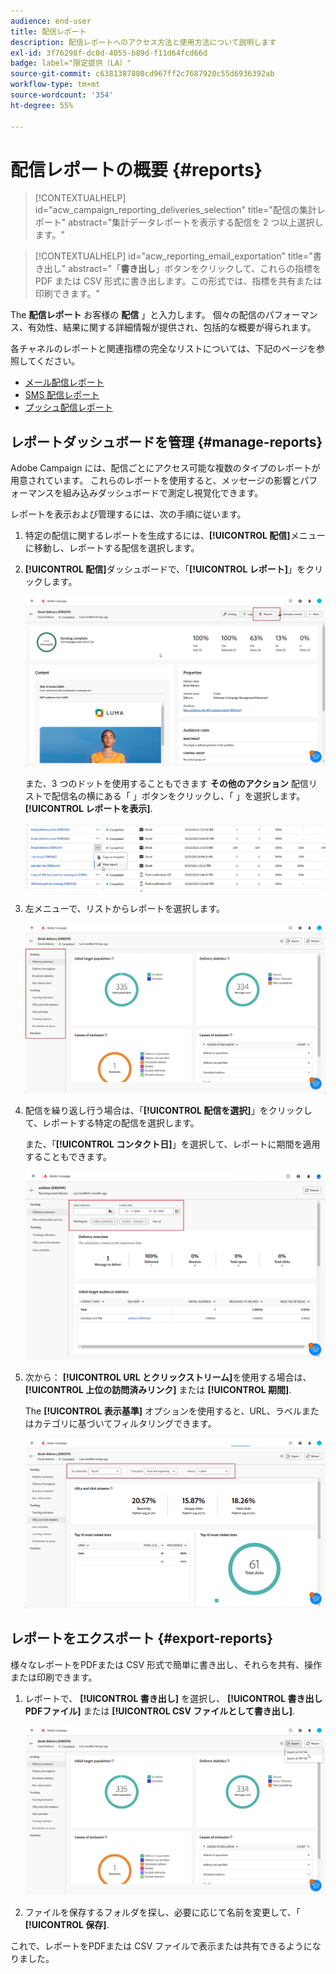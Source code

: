 ```yaml
---
audience: end-user
title: 配信レポート
description: 配信レポートへのアクセス方法と使用方法について説明します
exl-id: 3f76298f-dc0d-4055-b89d-f11d64fcd66d
badge: label="限定提供（LA）"
source-git-commit: c6381387880cd967ff2c7687920c55d6936392ab
workflow-type: tm+mt
source-wordcount: '354'
ht-degree: 55%

---
```


# 配信レポートの概要 {#reports}

>[!CONTEXTUALHELP]
>id="acw_campaign_reporting_deliveries_selection"
>title="配信の集計レポート"
>abstract="集計データレポートを表示する配信を 2 つ以上選択します。"

>[!CONTEXTUALHELP]
>id="acw_reporting_email_exportation"
>title="書き出し"
>abstract="「**書き出し**」ボタンをクリックして、これらの指標を PDF または CSV 形式に書き出します。この形式では、指標を共有または印刷できます。"

The **配信レポート** お客様の **配信** 」と入力します。 個々の配信のパフォーマンス、有効性、結果に関する詳細情報が提供され、包括的な概要が得られます。

各チャネルのレポートと関連指標の完全なリストについては、下記のページを参照してください。

* [メール配信レポート](email-report.md)
* [SMS 配信レポート](sms-report.md)
* [プッシュ配信レポート](push-report.md)

## レポートダッシュボードを管理 {#manage-reports}

Adobe Campaign には、配信ごとにアクセス可能な複数のタイプのレポートが用意されています。 これらのレポートを使用すると、メッセージの影響とパフォーマンスを組み込みダッシュボードで測定し視覚化できます。

レポートを表示および管理するには、次の手順に従います。

1. 特定の配信に関するレポートを生成するには、**[!UICONTROL 配信]**&#x200B;メニューに移動し、レポートする配信を選択します。

1. **[!UICONTROL 配信]**&#x200B;ダッシュボードで、「**[!UICONTROL レポート]**」をクリックします。

   ![](assets/manage_delivery_report_1.png)

   また、3 つのドットを使用することもできます **その他のアクション** 配信リストで配信名の横にある「 」ボタンをクリックし、「 」を選択します。 **[!UICONTROL レポートを表示]**.

   ![](assets/manage_delivery_report_2.png)

1. 左メニューで、リストからレポートを選択します。

   ![](assets/manage_delivery_report_3.png)

1. 配信を繰り返し行う場合は、「**[!UICONTROL 配信を選択]**」をクリックして、レポートする特定の配信を選択します。

   また、「**[!UICONTROL コンタクト日]**」を選択して、レポートに期間を適用することもできます。

   ![](assets/delivery-recurring.png)

1. 次から： **[!UICONTROL URL とクリックストリーム]**&#x200B;を使用する場合は、 **[!UICONTROL 上位の訪問済みリンク]** または **[!UICONTROL 期間]**.

   The **[!UICONTROL 表示基準]** オプションを使用すると、URL、ラベルまたはカテゴリに基づいてフィルタリングできます。

   ![](assets/manage_delivery_report_5.png)

## レポートをエクスポート {#export-reports}

様々なレポートをPDFまたは CSV 形式で簡単に書き出し、それらを共有、操作または印刷できます。

1. レポートで、 **[!UICONTROL 書き出し]** を選択し、 **[!UICONTROL 書き出しPDFファイル]** または **[!UICONTROL CSV ファイルとして書き出し]**.

   ![](assets/export_delivery_report.png)

1. ファイルを保存するフォルダを探し、必要に応じて名前を変更して、「 **[!UICONTROL 保存]**.

これで、レポートをPDFまたは CSV ファイルで表示または共有できるようになりました。

